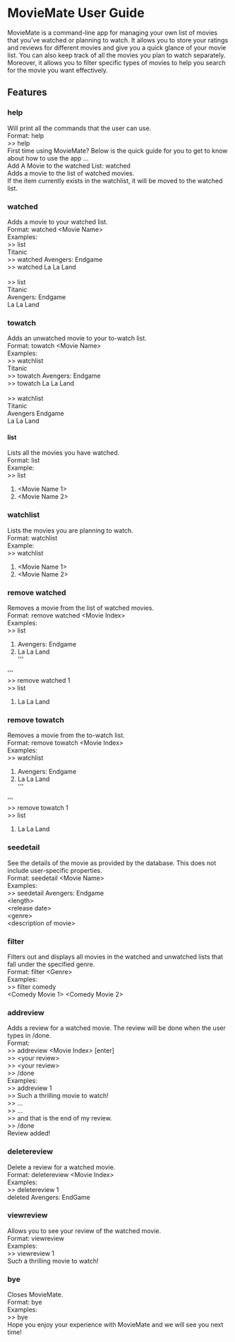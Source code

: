 # MovieMate User Guide
MovieMate is a command-line app for managing your own list of movies that you’ve watched or planning to watch. It allows you to store your ratings and reviews for different movies and give you a quick glance of your movie list. You can also keep track of all the movies you plan to watch separately. Moreover, it allows you to filter specific types of movies to help you search for the movie you want effectively.

## Features
### help
Will print all the commands that the user can use.\
Format: help\
\>> help\
First time using MovieMate? Below is the quick guide for you to get to know about how to use the app ...\
Add A Movie to the watched List: watched\
Adds a movie to the list of watched movies.\
If the item currently exists in the watchlist, it will be moved to the watched list.

### watched
Adds a movie to your watched list.\
Format: watched \<Movie Name\>\
Examples:\
\>> list\
Titanic\
\>> watched Avengers: Endgame\
\>> watched La La Land\
 \
\>> list\
Titanic\
Avengers: Endgame\
La La Land

### towatch
Adds an unwatched movie to your to-watch list.\
Format: towatch \<Movie Name\>\
Examples:\
\>> watchlist\
Titanic\
\>> towatch Avengers: Endgame\
\>> towatch La La Land\
 \
\>> watchlist\
Titanic\
Avengers Endgame\
La La Land

#### list
Lists all the movies you have watched.\
Format: list\
Example:\
\>> list
1. \<Movie Name 1\>
2. \<Movie Name 2\>

### watchlist
Lists the movies you are planning to watch.\
Format: watchlist\
Example:\
\>> watchlist
1. \<Movie Name 1\>
2. \<Movie Name 2\>

### remove watched
Removes a movie from the list of watched movies.\
Format: remove watched \<Movie Index\>\
Examples:\
\>> list
1. Avengers: Endgame
2. La La Land
\
'''

'''
\
\>> remove watched 1\
\>> list
1. La La Land

### remove towatch
Removes a movie from the to-watch list.\
Format: remove towatch \<Movie Index\>\
Examples:\
\>> watchlist
1. Avengers: Endgame
2. La La Land
\
'''

'''
\
\>> remove towatch 1\
\>> list
1. La La Land

### seedetail
See the details of the movie as provided by the database. This does not include user-specific properties.\
Format: seedetail \<Movie Name\>\
Examples:\
\>> seedetail Avengers: Endgame\
\<length\>\
\<release date\>\
\<genre\>\
\<description of movie\>

### filter
Filters out and displays all movies in the watched and unwatched lists that fall under the specified genre.\
Format: filter \<Genre\>\
Examples:\
\>> filter comedy\
<Comedy Movie 1>
<Comedy Movie 2>

### addreview
Adds a review for a watched movie. The review will be done when the user types in /done.\
Format:\
\>> addreview \<Movie Index\> [enter]\
\>> \<your review\>\
\>> \<your review\>\
\>> /done\
Examples:\
\>> addreview 1\
\>> Such a thrilling movie to watch!\
\>> ...\
\>> ...\
\>> and that is the end of my review.\
\>> /done\
Review added!

### deletereview
Delete a review for a watched movie.\
Format: deletereview \<Movie Index\>\
Examples:\
\>> deletereview 1\
deleted Avengers: EndGame

### viewreview
Allows you to see your review of the watched movie.\
Format: viewreview <Movie Index>\
Examples:\
\>> viewreview 1\
Such a thrilling movie to watch!

### bye
Closes MovieMate.\
Format: bye\
Examples:\
\>> bye\
Hope you enjoy your experience with MovieMate and we will see you next time!

